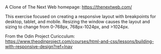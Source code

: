 A Clone of The Next Web homepage: https://thenextweb.com/

This exercise focused on creating a responsive layout with breakpoints for desktop, tablet, and mobile. 
Resizing the window causes the layout and sizing to change from 0-768px, 768px-1024px, and >1024px.


From the Odin Project Curicculum: https://www.theodinproject.com/courses/html-and-css/lessons/building-with-responsive-design?ref=lnav